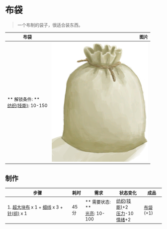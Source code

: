 # 布袋  
> 一个布制的袋子，很适合装东西。  
  
  布袋  |   图片   
 ----  |  ----:   
 ** 解锁条件: **<br>[纺织(技能)](Skill_Tailoring.md): 10-150  |  ![](Sprite/Sack.png)   
  
## 制作  
步骤  |  耗时  |  需求  |  状态变化  |  成品  
----  |  ----  |  ----  |  ----  |  ----  
1. [超大块布](ClothVeryLarge.md) x 1 + [细线](CordFiber.md) x 3 + [针(组)](GpTag_Needle.md) x 1  |  45分  |  ** 需要状态: **<br>[光亮](Light.md): 10-100  |  [纺织(技能)](Skill_Tailoring.md)+2<br>[压力](Stress.md)-10<br>[情绪](Morale.md)+2  |  [布袋](Sack.md)(+1)  
